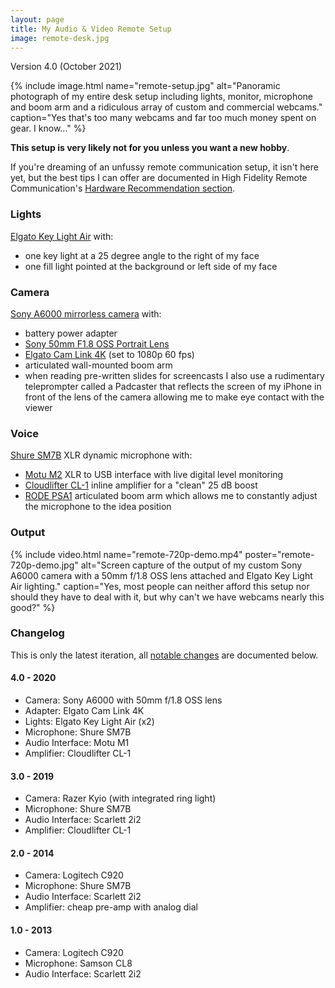 ```yaml
---
layout: page
title: My Audio & Video Remote Setup
image: remote-desk.jpg
---
```


Version 4.0 (October 2021)

{% include image.html
name="remote-setup.jpg"
alt="Panoramic photograph of my entire desk setup including lights, monitor, microphone and boom arm and a ridiculous array of custom and commercial webcams." 
caption="Yes that's too many webcams and far too much money spent on gear. I know..." 
%}

**This setup is very likely not for you unless you want a new hobby**. 

If you're dreaming of an unfussy remote communication setup, it isn't 
here yet, but the best tips I can offer are documented in High Fidelity 
Remote Communication's [Hardware Recommendation section][hfrc].

### Lights

[Elgato Key Light Air][9] with:
  - one key light at a 25 degree angle to the right of my face
  - one fill light pointed at the background or left side of my face

### Camera

[Sony A6000 mirrorless camera][8] with: 
  - battery power adapter
  - [Sony 50mm F1.8 OSS Portrait Lens][6]
  - [Elgato Cam Link 4K][7] (set to 1080p 60 fps) 
  - articulated wall-mounted boom arm
  - when reading pre-written slides for screencasts I also use a rudimentary teleprompter called a Padcaster that reflects the screen of my iPhone in front of the lens of the camera allowing me to make eye contact with the viewer

### Voice

[Shure SM7B][10] XLR dynamic microphone with:
  - [Motu M2][4] XLR to USB interface with live digital level monitoring
  - [Cloudlifter CL-1][3] inline amplifier for a "clean" 25 dB boost
  - [RODE PSA1][5] articulated boom arm which allows me to constantly adjust the microphone to the idea position 

[3]: https://www.cloudmicrophones.com/cloudlifter-cl-1
[4]: https://motu.com/en-us/products/m-series/m2/
[5]: https://www.rode.com/accessories/stands/psa1
[6]: https://electronics.sony.com/imaging/lenses/aps-c-e-mount/p/sel50f18
[7]: https://www.elgato.com/en/cam-link-4k
[8]: https://electronics.sony.com/imaging/interchangeable-lens-cameras/aps-c/p/ilce6000l-b
[9]: https://www.elgato.com/en/key-light-air
[10]: https://www.shure.com/en-US/products/microphones/sm7b
[11]: https://www.youtube.com/watch?v=vTbxW12-QMc

### Output

{% include video.html
name="remote-720p-demo.mp4"
poster="remote-720p-demo.jpg"
alt="Screen capture of the output of my custom Sony A6000 camera with a 50mm f/1.8 OSS lens attached and Elgato Key Light Air lighting." 
caption="Yes, most people can neither afford this setup nor should they have to deal with it, but why can't we have webcams nearly this good?" 
%}

### Changelog

This is only the latest iteration, all [notable changes][kac] are documented
below.

#### 4.0 - 2020

- Camera: Sony A6000 with 50mm f/1.8 OSS lens
- Adapter: Elgato Cam Link 4K
- Lights: Elgato Key Light Air (x2)
- Microphone: Shure SM7B
- Audio Interface: Motu M1
- Amplifier: Cloudlifter CL-1

#### 3.0 - 2019

- Camera: Razer Kyio (with integrated ring light)
- Microphone: Shure SM7B
- Audio Interface: Scarlett 2i2
- Amplifier: Cloudlifter CL-1

#### 2.0 - 2014

- Camera: Logitech C920
- Microphone: Shure SM7B
- Audio Interface: Scarlett 2i2
- Amplifier: cheap pre-amp with analog dial

#### 1.0 - 2013

- Camera: Logitech C920
- Microphone: Samson CL8 
- Audio Interface: Scarlett 2i2

[kac]: https://keepachangelog.com/
[hfrc]: https://olivierlacan.com/posts/high-fidelity-remote-communication/#hardware-recommendations